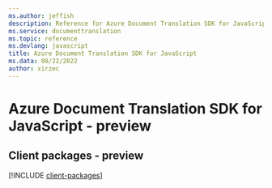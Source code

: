 ```yaml
---
ms.author: jeffish
description: Reference for Azure Document Translation SDK for JavaScript
ms.service: documenttranslation
ms.topic: reference
ms.devlang: javascript
title: Azure Document Translation SDK for JavaScript
ms.data: 08/22/2022
author: xirzec
---
```

# Azure Document Translation SDK for JavaScript - preview

## Client packages - preview
[!INCLUDE [client-packages](document-translation-client-index.md)]